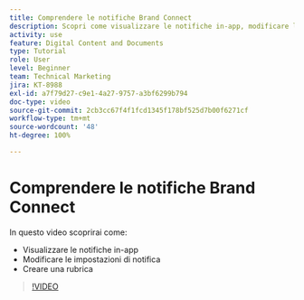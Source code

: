 ```yaml
---
title: Comprendere le notifiche Brand Connect
description: Scopri come visualizzare le notifiche in-app, modificare le impostazioni di notifica e creare una rubrica in Brand Connect di [!UICONTROL Workfront DAM].
activity: use
feature: Digital Content and Documents
type: Tutorial
role: User
level: Beginner
team: Technical Marketing
jira: KT-8988
exl-id: a7f79d27-c9e1-4a27-9757-a3bf6299b794
doc-type: video
source-git-commit: 2cb3cc67f4f1fcd1345f178bf525d7b00f6271cf
workflow-type: tm+mt
source-wordcount: '48'
ht-degree: 100%

---
```


# Comprendere le notifiche Brand Connect

In questo video scoprirai come:

* Visualizzare le notifiche in-app
* Modificare le impostazioni di notifica
* Creare una rubrica

>[!VIDEO](https://video.tv.adobe.com/v/335250/?quality=12&learn=on)
